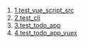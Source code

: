 1. <a href="test_vue_script_src.md">1.test_vue_script_src</a>
2. <a href="test_cli.md">2.test_cli</a>
3. <a href="test_todo_app.md">3.test_todo_app</a>
4. <a href="test_todo_app_vuex.md">4.test_todo_app_vuex</a>